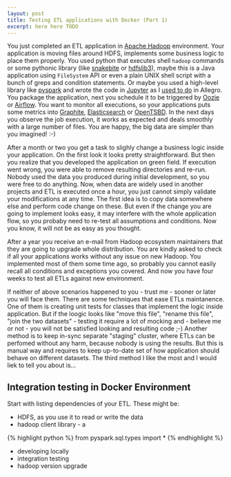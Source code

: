 ```yaml
---
layout: post
title: Testing ETL applications with Docker (Part 1)
excerpt: here here TODO
---
```


You just completed an ETL application in [Apache Hadoop](TODOapachehadoop) environment. Your application is moving files around HDFS, implements some business logic to place them properly. You used python that executes shell `hadoop` commands or some pythonic library (like [snakebite](TODOsnakebitelink) or [hdfslib3](TODOotherpythonlibrarylink)), maybe this is a Java application using `FileSystem` API or even a plain UNIX shell script with a bunch of greps and condition statements. Or maybe you used a high-level library like [pyspark](https://spark.apache.org/docs/latest/quick-start.html) and wrote the code in [Jupyter](http://jupyter.org/) as I [used to do](https://www.slideshare.net/MariuszStrzelecki/one-jupyter-to-rule-them-all) in Allegro. You package the application, next you schedule it to be triggered by [Oozie](TODOoozielink) or [Airflow](TODOairflowlink). You want to monitor all executions, so your applications puts some metrics into [Graphite](TODOgraphitelink), [Elasticsearch](TODOelasticlink) or [OpenTSBD](opentsdblink). In the next days you observe the job execution, it works as expected and deals smoothly with a large number of files. You are happy, the big data are simpler than you imagined! :-)

After a month or two you get a task to slighly change a business logic inside your application. On the first look it looks pretty straightforward. But then you realize that you developed the application on green field. If execution went wrong, you were able to remove resulting directories and re-run. Nobody used the data you produced during initial development, so you were free to do anything. Now, when data are widely used in another projects and ETL is executed once a hour, you just cannot simply validate your modifications at any time. The first idea is to copy data somewhere else and perform code change on these. But even if the change you are going to implement looks easy, it may interfere with the whole application flow, so you probaby need to re-test all assumptions and conditions. Now you know, it will not be as easy as you thought.

After a year you receive an e-mail from Hadoop ecosystem maintainers that they are going to upgrade whole distribution. You are kindly asked to check if all your applications works without any issue on new Hadoop. You implemented most of them some time ago, so probably you cannot easily recall all conditions and exceptions you covered. And now you have four weeks to test all ETLs against new environment.

If neither of above scenarios happened to you - trust me - sooner or later you will face them. There are some techniques that ease ETLs maintanence. One of them is creating unit tests for classes that implement the logic inside application. But if the loogic looks like "move this file", "rename this file", "join the two datasets" - testing it require a lot of mocking and - believe me or not - you will not be satisfied looking and resulting code ;-) Another method is to keep in-sync separate "staging" cluster, where ETLs can be perfomed without any harm, because nobody is using the results. But this is manual way and requires to keep up-to-date set of how application should behave on different datasets. The third method I like the most and I would liek to tell you about is...

## Integration testing in Docker Environment

Start with listing dependencies of your ETL. These might be:

* HDFS, as you use it to read or write the data
* hadoop client library - a




{% highlight python %}
from pyspark.sql.types import *
{% endhighlight %}


 - developing locally
 - integration testing
 - hadoop version upgrade